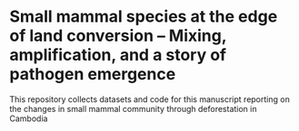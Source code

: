 # Small mammal species at the edge of land conversion – Mixing, amplification, and a story of pathogen emergence

This repository collects datasets and code for this manuscript reporting on the changes in small mammal community through deforestation in Cambodia
